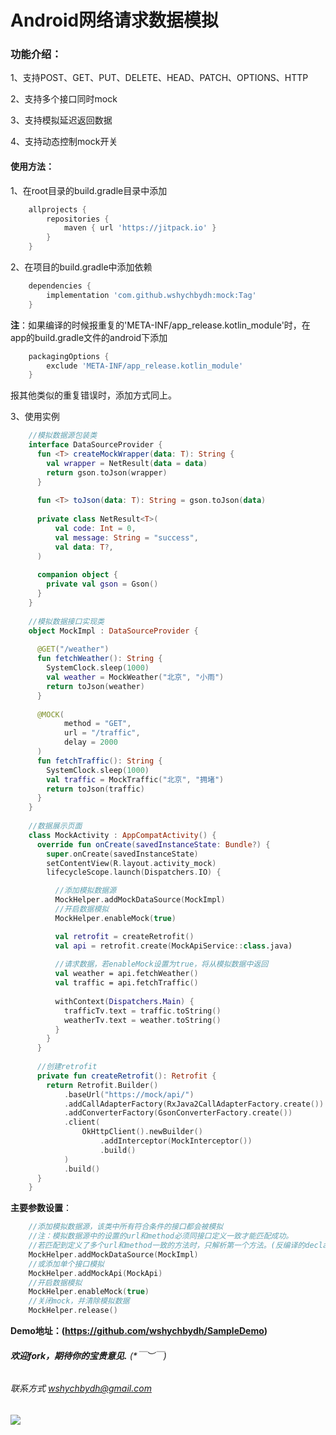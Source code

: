 # Android网络请求数据模拟

### 功能介绍：
1、支持POST、GET、PUT、DELETE、HEAD、PATCH、OPTIONS、HTTP

2、支持多个接口同时mock

3、支持模拟延迟返回数据

4、支持动态控制mock开关

#### 使用方法：

1、在root目录的build.gradle目录中添加
```groovy
    allprojects {
        repositories {
            maven { url 'https://jitpack.io' }
        }
    }
```


2、在项目的build.gradle中添加依赖
```groovy
    dependencies {
        implementation 'com.github.wshychbydh:mock:Tag'
    }
```

**注**：如果编译的时候报重复的'META-INF/app_release.kotlin_module'时，在app的build.gradle文件的android下添加
```groovy
    packagingOptions {
        exclude 'META-INF/app_release.kotlin_module'
    }
```
报其他类似的重复错误时，添加方式同上。

3、使用实例
```kotlin
    //模拟数据源包装类
    interface DataSourceProvider {
      fun <T> createMockWrapper(data: T): String {
        val wrapper = NetResult(data = data)
        return gson.toJson(wrapper)
      }
    
      fun <T> toJson(data: T): String = gson.toJson(data)
    
      private class NetResult<T>(
          val code: Int = 0,
          val message: String = "success",
          val data: T?,
      )
    
      companion object {
        private val gson = Gson()
      }
    }
    
    //模拟数据接口实现类
    object MockImpl : DataSourceProvider {
    
      @GET("/weather")
      fun fetchWeather(): String {
        SystemClock.sleep(1000)
        val weather = MockWeather("北京", "小雨")
        return toJson(weather)
      }
    
      @MOCK(
            method = "GET",
            url = "/traffic",
            delay = 2000
      )
      fun fetchTraffic(): String {
        SystemClock.sleep(1000)
        val traffic = MockTraffic("北京", "拥堵")
        return toJson(traffic)
      }
    }
    
    //数据展示页面
    class MockActivity : AppCompatActivity() {
      override fun onCreate(savedInstanceState: Bundle?) {
        super.onCreate(savedInstanceState)
        setContentView(R.layout.activity_mock)
        lifecycleScope.launch(Dispatchers.IO) {

          //添加模拟数据源
          MockHelper.addMockDataSource(MockImpl)
          //开启数据模拟
          MockHelper.enableMock(true)

          val retrofit = createRetrofit()
          val api = retrofit.create(MockApiService::class.java)
  
          //请求数据，若enableMock设置为true，将从模拟数据中返回
          val weather = api.fetchWeather()
          val traffic = api.fetchTraffic()
    
          withContext(Dispatchers.Main) {
            trafficTv.text = traffic.toString()
            weatherTv.text = weather.toString()
          }
        }
      }
    
      //创建retrofit
      private fun createRetrofit(): Retrofit {
        return Retrofit.Builder()
            .baseUrl("https://mock/api/")
            .addCallAdapterFactory(RxJava2CallAdapterFactory.create())
            .addConverterFactory(GsonConverterFactory.create())
            .client(
                OkHttpClient().newBuilder()
                    .addInterceptor(MockInterceptor())
                    .build()
            )
            .build()
      }
    }
```

**主要参数设置**：
```kotlin
    //添加模拟数据源，该类中所有符合条件的接口都会被模拟
    //注：模拟数据源中的设置的url和method必须同接口定义一致才能匹配成功。
    //若匹配到定义了多个url和method一致的方法时，只解析第一个方法。(反编译的declaredMethods顺序，非定义顺序)
    MockHelper.addMockDataSource(MockImpl)
    //或添加单个接口模拟
    MockHelper.addMockApi(MockApi) 
    //开启数据模拟
    MockHelper.enableMock(true)
    //关闭mock，并清除模拟数据
    MockHelper.release()
```
 
**Demo地址：(https://github.com/wshychbydh/SampleDemo)**    

###### **欢迎fork，期待你的宝贵意见.** (*￣︶￣)

###### 联系方式 wshychbydh@gmail.com

[![](https://jitpack.io/v/wshychbydh/mock.svg)](https://jitpack.io/#wshychbydh/mock)
